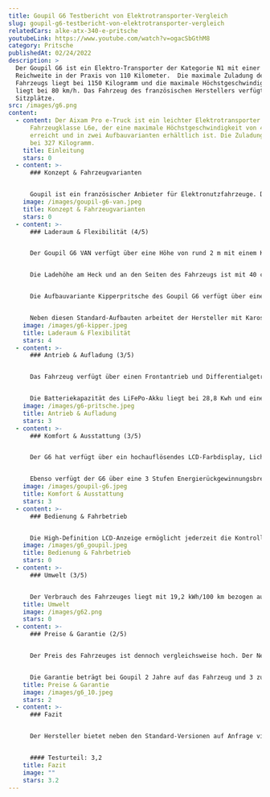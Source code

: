```yaml
---
title: Goupil G6 Testbericht von Elektrotransporter-Vergleich
slug: goupil-g6-testbericht-von-elektrotransporter-vergleich
relatedCars: alke-atx-340-e-pritsche
youtubeLink: https://www.youtube.com/watch?v=ogacSbGthM8
category: Pritsche
publishedAt: 02/24/2022
description: >
  Der Goupil G6 ist ein Elektro-Transporter der Kategorie N1 mit einer
  Reichweite in der Praxis von 110 Kilometer.  Die maximale Zuladung des
  Fahrzeugs liegt bei 1150 Kilogramm und die maximale Höchstgeschwindigkeit
  liegt bei 80 km/h. Das Fahrzeug des französischen Herstellers verfügt über 3
  Sitzplätze.         
src: /images/g6.png
content:
  - content: Der Aixam Pro e-Truck ist ein leichter Elektrotransporter der
      Fahrzeugklasse L6e, der eine maximale Höchstgeschwindigkeit von 45 km/h
      erreicht und in zwei Aufbauvarianten erhältlich ist. Die Zuladung liegt
      bei 327 Kilogramm.
    title: Einleitung
    stars: 0
  - content: >-
      ### Konzept & Fahrzeugvarianten


      Goupil ist ein französischer Anbieter für Elektronutzfahrzeuge. Der 100 % elektrische G6 ist aktuell das größte Fahrzeug des Herstellers und wurde für die Anforderungen alltäglicher Arbeiten konzipiert. Der Transporter wurde hierfür mit einem tiefliegenden Fahrgestell konstruiert und ermöglicht dadurch verschiedenste Varianten. Der G6 ist als feste oder kippbare Pritsche, Van, Hubarbeitsbühne, Müllkipper oder Innensteher-Verkaufsfahrzeug mit 1,90 m Höhe.
    image: /images/goupil-g6-van.jpeg
    title: Konzept & Fahrzeugvarianten
    stars: 0
  - content: >-
      ### Laderaum & Flexibilität (4/5)


      Der Goupil G6 VAN verfügt über eine Höhe von rund 2 m mit einem Koffer-Volumen von 9 m3. Die Brutto-Nutzlast des Fahrzeugs liegt bei 800 kg. 


      Die Ladehöhe am Heck und an den Seiten des Fahrzeugs ist mit 40 cm vergleichsweise niedrig. Über eine seitliche Schiebetür oder eine Flügeltür am Heck (mit 70° Öffnung) lassen sich problemlos auch sperrige Gegenstände ein- und ausladen. Optional ist der Kofferaufbau auch mit Radar sowie Rückfahrkamera erhältlich. 


      Die Aufbauvariante Kipperpritsche des Goupil G6 verfügt über eine Nutzlast von 900 kg (ohne Box hinter der Kabine). Die Ladekantenhöhe beträgt 92,5 cm. Der Aufbau kommt zudem serienmäßig mit Alu-Bordwänden und Werkzeughalter an der Kabinenrückwand. Die Bedienung des Kipper-Aufbaus erfolgt über Bedientasten am Armaturenbrett oder eine Fernbedienung.


      Neben diesen Standard-Aufbauten arbeitet der Hersteller mit Karosseriebauern zusammen um seinen Kunden spezialisierte Schlüssellösungen anzubieten. Dazu zählen beispielsweise Hubarbeitsbühne, Müllkipper, Abrollkipper mit Ladekran, Spezialaufbau für Personentransporte und viele weitere.
    image: /images/g6-kipper.jpeg
    title: Laderaum & Flexibilität
    stars: 4
  - content: >-
      ### Antrieb & Aufladung (3/5)


      Das Fahrzeug verfügt über einen Frontantrieb und Differentialgetriebe. Der Motor kommt vom Hersteller Nidec und verfügt über eine Spannung von 67 V AC, Die Leistung liegt bei 35 kW mit einem maximalen Drehmoment von 182 Nm.


      Die Batteriekapazität des LiFePo-Akku liegt bei 28,8 Kwh und einer maximalen Reichweite gemäß WLTP-Zyklus bis zu 150 km. In der Praxis kommt der Elektrotransporter laut Hersteller auf 110 km.  Mit dem Typ 2 Stecker kann das Fahrzeug in 5 Stunden an einer elektrischen Ladestation geladen werden.
    image: /images/g6-pritsche.jpeg
    title: Antrieb & Aufladung
    stars: 3
  - content: >-
      ### Komfort & Ausstattung (3/5)


      Der G6 hat verfügt über ein hochauflösendes LCD-Farbdisplay, Licht- und Regensensor, LED-Leuchten, eine Heizung, USB-Anschluss im Innenraum. Zudem verfügt das Fahrzeug über eine Servolenkung, elektrische Fensterheber sowie elektrisch beheizte, verstellbare und klappbare Außenspiegel.


      Ebenso verfügt der G6 über eine 3 Stufen Energierückgewinnungsbremse sowie einen Schneemodus (Rekuperation deaktiviert). Die Maximale Steigfähigkeit des Fahrzeugs liegt leer bei 30 % und beladen bei 20 %. Die Maximale Anhängelast liegt ungebremst bei 750 kg und gebremst (gem. StVZO) bei 1700 kg.
    image: /images/goupil-g6.jpeg
    title: Komfort & Ausstattung
    stars: 3
  - content: >-
      ### Bedienung & Fahrbetrieb


      Die High-Definition LCD-Anzeige ermöglicht jederzeit die Kontrolle des Energieverbrauchs. Zusätzlich informiert das digitale Control-Panel über die wichtigsten Fahrzeugfunktionen, z. B. die elektrische Einstellung der Bremsen, LED-Frontleuchten, der Rückspiegel und weiterer Statusanzeigen im Fahrbetrieb.
    image: /images/g6_goupil.jpeg
    title: Bedienung & Fahrbetrieb
    stars: 0
  - content: >-
      ### Umwelt (3/5)


      Der Verbrauch des Fahrzeuges liegt mit 19,2 kWh/100 km bezogen auf die Fahrzeuggröße in einem annehmbaren Bereich. Das Nachrüsten von energiesparenden Solar-Panels ist nicht möglich. Bei angenommenen 30 Cent pro Kilowattstunde kosten 100 km Fahrstrecke 5,76 €.
    title: Umwelt
    image: /images/g62.png
    stars: 0
  - content: >-
      ### Preise & Garantie (2/5)


      Der Preis des Fahrzeuges ist dennoch vergleichsweise hoch. Der Netto-Listenpreis für das Chassis – also ohne Aufbauten – beträgt 58.973,12 Euro. 


      Die Garantie beträgt bei Goupil 2 Jahre auf das Fahrzeug und 3 zusätzliche Jahre  auf die Batterie.
    title: Preise & Garantie
    image: /images/g6_10.jpeg
    stars: 2
  - content: >-
      ### Fazit


      Der Hersteller bietet neben den Standard-Versionen auf Anfrage viele verschiedene Aufbauten an. Die interessante Architektur des Chassis ermöglicht niedrige Ladekantenhöhen und dadurch unkompliziertes Arbeiten. Der Preis des Fahrzeugs schlägt jedoch ordentlich zu buche. Ebenso lässt sich über die Optik des Fahrzeuges streiten. 


      #### Testurteil: 3,2
    title: Fazit
    image: ""
    stars: 3.2
---
```

